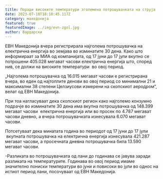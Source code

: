 ```yaml
---
title: Поради високите температури зголемена потрошувачката на струја
date: 2023-07-18T18:10:45.117Z
category: македонија
featured: true
featuredImage: ../img/evn-zgol.jpg
author: Вардарски
---
```

<!--StartFragment-->

ЕВН Македонија вчера регистрирала најголема потрошувачка на електрична енергија во земјава во изминатите 30 дена. Како што информираат за МИА од компанијата, од 17 јуни до 17 јули вкупно се потрошени 405.028 мегават часови електрична енергија што, според нив, се должи на високите температури  во овој период.

„Најголема потрошувачка од 16.015 мегават часови е регистрирана вчера, во еден од најтоплите денови во овој период со минимални 21 и максимални 38 степени Целзиусови измерени на скопскиот аеродром“, велат од ЕВН Македонија.

При тоа нагласуваат дека скопскиот регион како најголемо конзумно подрачје во изминатите 30 дена има вкупна потрошувачка од 148.399 мегават часови  електрична енергија или во просек по 4.787 мегават часови дневно, а вчера потрошувачката изнесувала 6.070 мегават часови.

Потсетуваат дека минатата година во периодот од 17 јуни до 17 јули  вкупната потрошувачка на електрична енергија изнесувала 421.287 мегават часови, а просечната дневна потрошувачка била 13.590 мегават часови.

\-Разликата во потрошувачката од лани до годинава се јавува заради разликата на температурите. Годинава во овој период имаме значително пониски температури во јуни и повисоки во јули во однос на истиот период лани, посочуваат од ЕВН Македонија.

<!--EndFragment-->